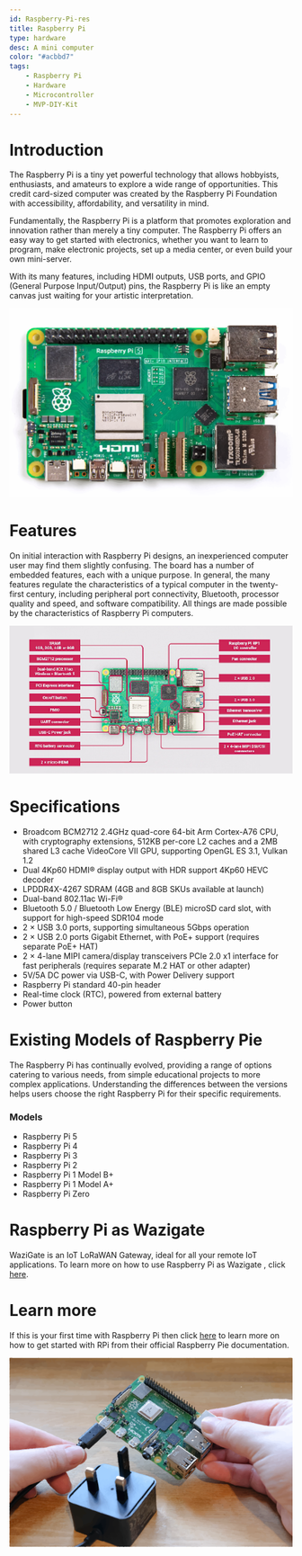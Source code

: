 ```yaml
---
id: Raspberry-Pi-res
title: Raspberry Pi
type: hardware
desc: A mini computer
color: "#acbbd7"
tags:
    - Raspberry Pi
    - Hardware
    - Microcontroller
    - MVP-DIY-Kit
---
```


# Introduction

The Raspberry Pi is a tiny yet powerful technology that allows hobbyists, enthusiasts, and amateurs to explore a wide range of opportunities. This credit card-sized computer was created by the Raspberry Pi Foundation with accessibility, affordability, and versatility in mind.

Fundamentally, the Raspberry Pi is a platform that promotes exploration and innovation rather than merely a tiny computer. The Raspberry Pi offers an easy way to get started with electronics, whether you want to learn to program, make electronic projects, set up a media center, or even build your own mini-server.

With its many features, including HDMI outputs, USB ports, and GPIO (General Purpose Input/Output) pins, the Raspberry Pi is like an empty canvas just waiting for your artistic interpretation. 


![alt text](img/Raspberry-Pi-5.png)


# Features 

On initial interaction with Raspberry Pi designs, an inexperienced computer user may find them slightly confusing. The board has a number of embedded features, each with a unique purpose. In general, the many features regulate the characteristics of a typical computer in the twenty-first century, including peripheral port connectivity, Bluetooth, processor quality and speed, and software compatibility. All things are made possible by the characteristics of Raspberry Pi computers.

![alt text](img/Features_of_RPi.png)

# Specifications

- Broadcom BCM2712 2.4GHz quad-core 64-bit Arm Cortex-A76 CPU, with cryptography extensions, 512KB per-core L2 caches and a 2MB shared L3 cache
VideoCore VII GPU, supporting OpenGL ES 3.1, Vulkan 1.2
- Dual 4Kp60 HDMI® display output with HDR support
4Kp60 HEVC decoder
- LPDDR4X-4267 SDRAM (4GB and 8GB SKUs available at launch)
- Dual-band 802.11ac Wi-Fi®
- Bluetooth 5.0 / Bluetooth Low Energy (BLE)
microSD card slot, with support for high-speed SDR104 mode
- 2 × USB 3.0 ports, supporting simultaneous 5Gbps operation
- 2 × USB 2.0 ports
Gigabit Ethernet, with PoE+ support (requires separate PoE+ HAT)
- 2 × 4-lane MIPI camera/display transceivers
PCIe 2.0 x1 interface for fast peripherals (requires separate M.2 HAT or other adapter)
- 5V/5A DC power via USB-C, with Power Delivery support
- Raspberry Pi standard 40-pin header
- Real-time clock (RTC), powered from external battery
- Power button

# Existing Models of Raspberry Pie

The Raspberry Pi has continually evolved, providing a range of options catering to various needs, from simple educational projects to more complex applications. Understanding the differences between the versions helps users choose the right Raspberry Pi for their specific requirements.

### Models
- Raspberry Pi 5
- Raspberry Pi 4
- Raspberry Pi 3
- Raspberry Pi 2
- Raspberry Pi 1 Model B+
- Raspberry Pi 1 Model A+
- Raspberry Pi Zero

# Raspberry Pi as Wazigate
WaziGate is an IoT LoRaWAN Gateway, ideal for all your remote IoT applications. To learn more on how to use Raspberry Pi as Wazigate , click [here](https://lab.waziup.io/resources/waziup/wazigate).

# Learn more
If this is your first time with Raspberry Pi then click [here](https://www.raspberrypi.com/documentation/computers/getting-started.html) to learn more on how to get started with RPi from their official Raspberry Pie documentation.

![alt text](img/Getting_started_with_RPi.png)